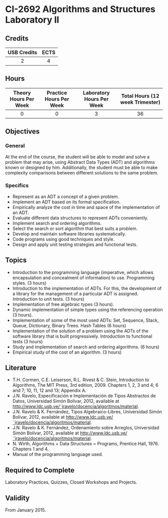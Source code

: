 # CI-2692 Algorithms and Structures Laboratory II

## Credits

| USB Credits | ECTS |
|:-----------:|:----:|
|      2      |   4  |

## Hours

| Theory Hours Per Week | Practice Hours Per Week | Laboratory Hours Per Week | Total Hours (12 week Trimester) |
|:---------------------:|:-----------------------:|:-------------------------:|:-------------------------------:|
|           0           |            0            |             3             |                36               |

## Objectives

### General

At the end of the course, the student will be able to model and solve a problem that may arise, using Abstract Data Types (ADT) and algorithms known or designed by him. Additionally, the student must be able to make complexity comparisons between different solutions to the same problem.

### Specifics

* Represent as an ADT a concept of a given problem.
* Implement an ADT based on its formal specification.
* Empirically analyze the cost in time and space of the implementation of an ADT.
* Evaluate different data structures to represent ADTs conveniently.
* Implement search and ordering algorithms.
* Select the search or sort algorithm that best suits a problem.
* Develop and maintain software libraries systematically.
* Code programs using good techniques and style.
* Design and apply unit testing strategies and functional tests.

## Topics

* Introduction to the programming language (imperative, which allows encapsulation and concealment of information) to use. Programming styles. (3 hours)
* Introduction to the implementation of ADTs. For this, the development of a library for the management of a particular ADT is assigned. Introduction to unit tests. (3 hours)
* Implementation of free algebraic types (3 hours).
* Dynamic implementation of simple types using the referencing operation (3 hours).
* Implementation of some of the most used ADTs: Set, Sequence, Stack, Queue, Dictionary, Binary Trees. Hash Tables (6 hours)
* Implementation of the solution of a problem using the ADTs of the software library that is built progressively. Introduction to functional tests (3 hours)
* Study and implementation of search and ordering algorithms. (6 hours)
* Empirical study of the cost of an algorithm. (3 hours)

## Literature

* T.H. Cormen, C.E. Leiserson, R.L. Rivest & C. Stein, Introduction to Algorithms, The MIT Press, 3rd edition, 2009. Chapters 1, 2, 3 and 4; 6 and 7; 10, 11, 12 and 13; Appendix A.
* J.N. Ravelo, Especificación e Implementación de Tipos Abstractos de Datos, Universidad Simón
Bolívar, 2012, available at <http://www.ldc.usb.ve/˜jravelo/docencia/algoritmos/material>.
* J.N. Ravelo & K. Fernández, Tipos Algebraico-Libres, Universidad Simón Bolívar, 2012, available at <http://www.ldc.usb.ve/˜jravelo/docencia/algoritmos/material>.
* J.N. Ravelo & K. Fernández, Ordenamiento sobre Arreglos, Universidad Simón Bolívar, 2012, available at <http://www.ldc.usb.ve/˜jravelo/docencia/algoritmos/material>.
* N. Wirth, Algorithms + Data Structures = Programs, Prentice Hall, 1976. Chapters 1 and 4.
* Manual of the programming language used.

## Required to Complete

Laboratory Practices, Quizzes, Closed Workshops and Projects.

## Validity

From January 2015.
